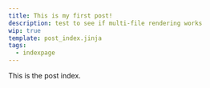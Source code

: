 ```yaml
---
title: This is my first post!
description: test to see if multi-file rendering works
wip: true
template: post_index.jinja
tags:
  - indexpage
---
```


This is the post index.
